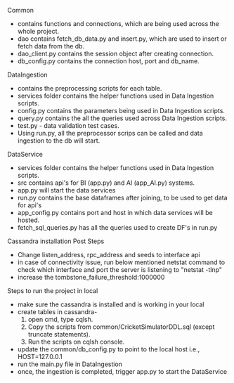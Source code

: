 Common

- contains functions and connections, which are being used across the whole project.
- dao contains fetch_db_data.py and insert.py, which are used to insert or fetch data from the db.
- dao_client.py contains the session object after creating connection.
- db_config.py contains the connection host, port and db_name.

DataIngestion

- contains the preprocessing scripts for each table.
- services folder contains the helper functions used in Data Ingestion scripts.
- config.py contains the parameters being used in Data Ingestion scripts.
- query.py contains the all the queries used across Data Ingestion scripts.
- test.py - data validation test cases.
- Using run.py, all the preprocessor scrips can be called and data ingestion to the db will start.

DataService

- services folder contains the helper functions used in Data Ingestion scripts.
- src contains api's for BI (app.py) and AI (app_AI.py) systems.
- app.py will start the data services
- run.py contains the base dataframes after joining, to be used to get data for api's
- app_config.py contains port and host in which data services will be hosted.
- fetch_sql_queries.py has all the queries used to create DF's in run.py

Cassandra installation Post Steps

- Change listen_address, rpc_address and seeds to interface api
- in case of connectivity issue, run below mentioned netstat command to check which interface
  and port the server is listening to
  "netstat -tlnp"
- increase the tombstone_failure_threshold:1000000

Steps to run the project in local

- make sure the cassandra is installed and is working in your local
- create tables in cassandra-
    1. open cmd, type cqlsh.
    2. Copy the scripts from common/CricketSimulatorDDL.sql (except truncate statements).
    3. Run the scripts on cqlsh console.
- update the common/db_config.py to point to the local host i.e., HOST=127.0.0.1
- run the main.py file in DataIngestion
- once, the ingestion is completed, trigger app.py to start the DataService